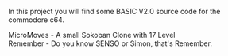In this project you will find some BASIC V2.0 source code for the commodore c64.

MicroMoves - A small Sokoban Clone with 17 Level</br>
Remember   - Do you know SENSO or Simon, that's Remember.
